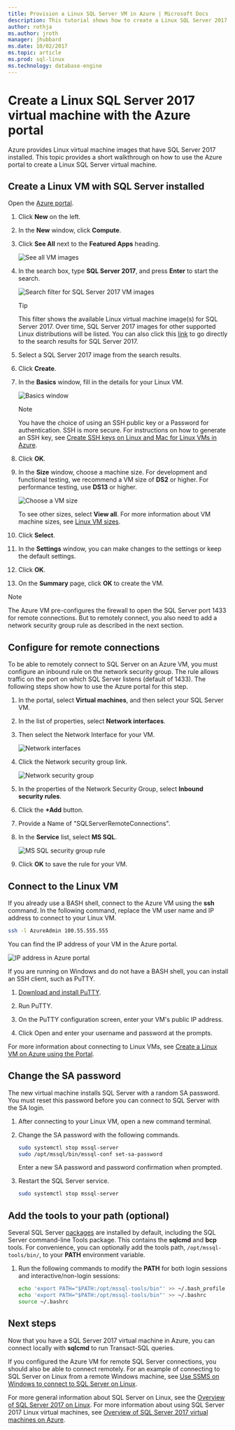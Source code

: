 ```yaml
---
title: Provision a Linux SQL Server VM in Azure | Microsoft Docs
description: This tutorial shows how to create a Linux SQL Server 2017 virtual machine in Azure.
author: rothja 
ms.author: jroth 
manager: jhubbard
ms.date: 10/02/2017
ms.topic: article
ms.prod: sql-linux
ms.technology: database-engine
---
```

# Create a Linux SQL Server 2017 virtual machine with the Azure portal

Azure provides Linux virtual machine images that have SQL Server 2017 installed. This topic provides a short walkthrough on how to use the Azure portal to create a Linux SQL Server virtual machine.

## Create a Linux VM with SQL Server installed

Open the [Azure portal](https://portal.azure.com/).

1. Click **New** on the left.

1. In the **New** window, click **Compute**.

1. Click **See All** next to the **Featured Apps** heading.

   ![See all VM images](./media/provision-sql-server-linux-virtual-machine/azure-compute-blade.png)

1. In the search box, type **SQL Server 2017**, and press **Enter** to start the search.

    ![Search filter for SQL Server 2017 VM images](./media/provision-sql-server-linux-virtual-machine/searchfilter.png)

    > [!TIP]
    > This filter shows the available Linux virtual machine image(s) for SQL Server 2017. Over time, SQL Server 2017 images for other supported Linux distributions will be listed. You can also click this [link](https://ms.portal.azure.com/#blade/Microsoft_Azure_Marketplace/GalleryFeaturedMenuItemBlade/selectedMenuItemId/home/searchQuery/sql%20server%202017) to go directly to the search results for SQL Server 2017. 

1. Select a SQL Server 2017 image from the search results.

1. Click **Create**.

1. In the **Basics** window, fill in the details for your Linux VM. 

    ![Basics window](./media/provision-sql-server-linux-virtual-machine/basics.png)

    > [!Note]
    > You have the choice of using an SSH public key or a Password for authentication. SSH is more secure. For instructions on how to generate an SSH key, see [Create SSH keys on Linux and Mac for Linux VMs in Azure](https://docs.microsoft.com/azure/virtual-machines/virtual-machines-linux-mac-create-ssh-keys). 

1. Click **OK**.

1. In the **Size** window, choose a machine size. For development and functional testing, we recommend a VM size of **DS2** or higher. For performance testing, use **DS13** or higher.

    ![Choose a VM size](./media/provision-sql-server-linux-virtual-machine/vmsizes.png)

    To see other sizes, select **View all**. For more information about VM machine sizes, see [Linux VM sizes](https://docs.microsoft.com/azure/virtual-machines/virtual-machines-linux-sizes).

1. Click **Select**.

1. In the **Settings** window, you can make changes to the settings or keep the default settings.

1. Click **OK**.

1. On the **Summary** page, click **OK** to create the VM.

> [!NOTE]
> The Azure VM pre-configures the firewall to open the SQL Server port 1433 for remote connections. But to remotely connect, you also need to add a network security group rule as described in the next section.

## <a id="remote"></a> Configure for remote connections

To be able to remotely connect to SQL Server on an Azure VM, you must configure an inbound rule on the network security group. The rule allows traffic on the port on which SQL Server listens (default of 1433). The following steps show how to use the Azure portal for this step. 

1. In the portal, select **Virtual machines**, and then select your SQL Server VM.

1. In the list of properties, select **Network interfaces**.

1. Then select the Network Interface for your VM.

    ![Network interfaces](./media/provision-sql-server-linux-virtual-machine/networkinterfaces.png)

1. Click the Network security group link.

    ![Network security group](./media/provision-sql-server-linux-virtual-machine/networksecuritygroup.png)

1. In the properties of the Network Security Group, select **Inbound security rules**.

1. Click the **+Add** button.

1. Provide a Name of "SQLServerRemoteConnections".

1. In the **Service** list, select **MS SQL**.

    ![MS SQL security group rule](./media/provision-sql-server-linux-virtual-machine/sqlnsgrule.png)

1. Click **OK** to save the rule for your VM.

## <a id="connect"></a> Connect to the Linux VM

If you already use a BASH shell, connect to the Azure VM using the **ssh** command. In the following command, replace the VM user name and IP address to connect to your Linux VM.

```bash
ssh -l AzureAdmin 100.55.555.555
```

You can find the IP address of your VM in the Azure portal.

![IP address in Azure portal](./media/provision-sql-server-linux-virtual-machine/vmproperties.png)

If you are running on Windows and do not have a BASH shell, you can install an SSH client, such as PuTTY.

1. [Download and install PuTTY](http://www.chiark.greenend.org.uk/~sgtatham/putty/download.html).

1. Run PuTTY.

1. On the PuTTY configuration screen, enter your VM's public IP address.

1. Click Open and enter your username and password at the prompts.

For more information about connecting to Linux VMs, see [Create a Linux VM on Azure using the Portal](https://docs.microsoft.com/azure/virtual-machines/virtual-machines-linux-quick-create-portal#ssh-to-the-vm).

## Change the SA password

The new virtual machine installs SQL Server with a random SA password. You must reset this password before you can connect to SQL Server with the SA login.

1. After connecting to your Linux VM, open a new command terminal.

1. Change the SA password with the following commands.

   ```bash
   sudo systemctl stop mssql-server
   sudo /opt/mssql/bin/mssql-conf set-sa-password
   ```

   Enter a new SA password and password confirmation when prompted.

1. Restart the SQL Server service.

   ```bash
   sudo systemctl stop mssql-server
   ```

## Add the tools to your path (optional)

Several SQL Server [packages](sql-server-linux-virtual-machines-overview.md#packages) are installed by default, including the SQL Server command-line Tools package. This contains the **sqlcmd** and **bcp** tools. For convenience, you can optionally add the tools path, `/opt/mssql-tools/bin/`, to your **PATH** environment variable.

1. Run the following commands to modify the **PATH** for both login sessions and interactive/non-login sessions:

   ```bash
   echo 'export PATH="$PATH:/opt/mssql-tools/bin"' >> ~/.bash_profile
   echo 'export PATH="$PATH:/opt/mssql-tools/bin"' >> ~/.bashrc
   source ~/.bashrc
   ```

## Next steps

Now that you have a SQL Server 2017 virtual machine in Azure, you can connect locally with **sqlcmd** to run Transact-SQL queries.

If you configured the Azure VM for remote SQL Server connections, you should also be able to connect remotely. For an example of connecting to SQL Server on Linux from a remote Windows machine, see [Use SSMS on Windows to connect to SQL Server on Linux](https://docs.microsoft.com/sql/linux/sql-server-linux-develop-use-ssms).

For more general information about SQL Server on Linux, see the [Overview of SQL Server 2017 on Linux](https://docs.microsoft.com/sql/linux/sql-server-linux-overview). For more information about using SQL Server 2017 Linux virtual machines, see [Overview of SQL Server 2017 virtual machines on Azure](sql-server-linux-virtual-machines-overview.md).

